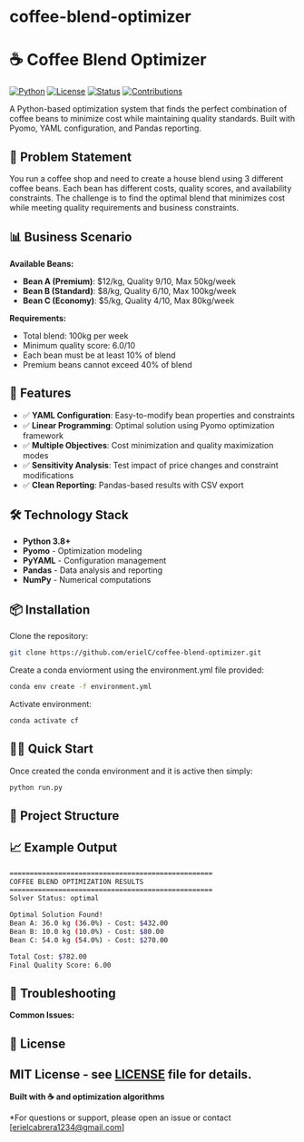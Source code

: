 # coffee-blend-optimizer

# ☕ Coffee Blend Optimizer

[![Python](https://img.shields.io/badge/python-v3.8+-blue.svg)](https://www.python.org/)
[![License](https://img.shields.io/badge/license-MIT-green.svg)](LICENSE)
[![Status](https://img.shields.io/badge/status-active-success.svg)]()
[![Contributions](https://img.shields.io/badge/contributions-welcome-orange.svg)](CONTRIBUTING.md)

A Python-based optimization system that finds the perfect combination of coffee beans to minimize cost while maintaining quality standards. Built with Pyomo, YAML configuration, and Pandas reporting.

## 🎯 Problem Statement

You run a coffee shop and need to create a house blend using 3 different coffee beans. Each bean has different costs, quality scores, and availability constraints. The challenge is to find the optimal blend that minimizes cost while meeting quality requirements and business constraints.

## 📊 Business Scenario

**Available Beans:**
- **Bean A (Premium)**: $12/kg, Quality 9/10, Max 50kg/week
- **Bean B (Standard)**: $8/kg, Quality 6/10, Max 100kg/week  
- **Bean C (Economy)**: $5/kg, Quality 4/10, Max 80kg/week

**Requirements:**
- Total blend: 100kg per week
- Minimum quality score: 6.0/10
- Each bean must be at least 10% of blend
- Premium beans cannot exceed 40% of blend

## 🚀 Features

- ✅ **YAML Configuration**: Easy-to-modify bean properties and constraints
- ✅ **Linear Programming**: Optimal solution using Pyomo optimization framework
- ✅ **Multiple Objectives**: Cost minimization and quality maximization modes
- ✅ **Sensitivity Analysis**: Test impact of price changes and constraint modifications
- ✅ **Clean Reporting**: Pandas-based results with CSV export

## 🛠️ Technology Stack

- **Python 3.8+**
- **Pyomo** - Optimization modeling
- **PyYAML** - Configuration management
- **Pandas** - Data analysis and reporting
- **NumPy** - Numerical computations

## 📦 Installation

Clone the repository:
```bash
git clone https://github.com/erielC/coffee-blend-optimizer.git
```

Create a conda enviorment using the environment.yml file provided:
```bash
conda env create -f environment.yml 
```

Activate environment:
```bash
conda activate cf
```
## 🏃‍♂️ Quick Start

Once created the conda environment and it is active then simply:

```bash
python run.py
```

## 📁 Project Structure

## 📈 Example Output
```bash
==================================================
COFFEE BLEND OPTIMIZATION RESULTS
==================================================
Solver Status: optimal

Optimal Solution Found!
Bean A: 36.0 kg (36.0%) - Cost: $432.00
Bean B: 10.0 kg (10.0%) - Cost: $80.00
Bean C: 54.0 kg (54.0%) - Cost: $270.00

Total Cost: $782.00
Final Quality Score: 6.00
```
## 🐛 Troubleshooting

**Common Issues:**

## 📄 License

MIT License - see [LICENSE](LICENSE) file for details.
---


**Built with ☕ and optimization algorithms**

*For questions or support, please open an issue or contact [erielcabrera1234@gmail.com]
